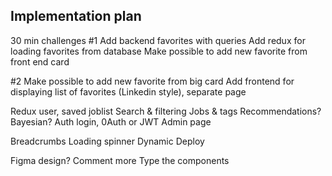 ## Implementation plan

30 min challenges
#1
Add backend favorites with queries
Add redux for loading favorites from database
Make possible to add new favorite from front end card

#2
Make possible to add new favorite from big card
Add frontend for displaying list of favorites (Linkedin style), separate page

Redux user, saved joblist
Search & filtering
Jobs & tags
Recommendations? Bayesian?
Auth login, 0Auth or JWT
Admin page

Breadcrumbs
Loading spinner
Dynamic
Deploy

Figma design?
Comment more
Type the components
